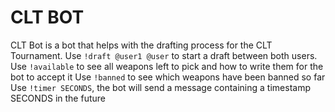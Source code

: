 # CLT BOT

CLT Bot is a bot that helps with the drafting process for the CLT Tournament.
Use `!draft @user1 @user` to start a draft between both users.
Use `!available` to see all weapons left to pick and how to write them for the bot to accept it
Use `!banned` to see which weapons have been banned so far
Use `!timer SECONDS`, the bot will send a message containing a timestamp SECONDS in the future
